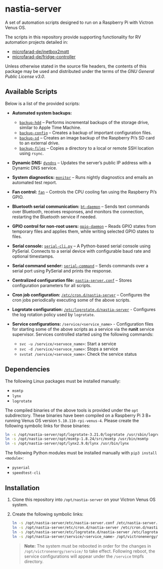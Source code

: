 # nastia-server

A set of automation scripts designed to run on a Raspberry Pi with Victron Venus OS.

The scripts in this repository provide supporting functionality for RV automation projects detailed in:

- [microfarad-de/inetbox2mqtt](https://github.com/microfarad-de/inetbox2mqtt)
- [microfarad-de/fridge-controller](https://github.com/microfarad-de/fridge-controller)


Unless otherwise stated in the source file headers, the contents of this package may be used and distributed under the terms of the _GNU General Public License v3.0_.

## Available Scripts

Below is a list of the provided scripts:

* **Automated system backups:**
  * [`backup-hdd`](https://github.com/microfarad-de/nastia-server/blob/master/sbin/backup-hdd) – Performs incremental backups of the storage drive, similar to Apple Time Machine.
  * [`backup-config`](https://github.com/microfarad-de/nastia-server/blob/master/sbin/backup-config) – Creates a backup of important configuration files.
  * [`backup-sd`](https://github.com/microfarad-de/nastia-server/blob/master/sbin/backup-sd) – Creates an image backup of the Raspberry Pi’s SD card to an external drive.
  * [`backup-files`](https://github.com/microfarad-de/nastia-server/blob/master/bin/backup-files) – Copies a directory to a local or remote SSH location using `rsync`.

* **Dynamic DNS:** [`dyndns`](https://github.com/microfarad-de/nastia-server/blob/master/bin/dyndns) – Updates the server’s public IP address with a Dynamic DNS service.

* **System diagnostics:** [`monitor`](https://github.com/microfarad-de/nastia-server/blob/master/bin/monitor) – Runs nightly diagnostics and emails an automated test report.

* **Fan control:** [`fan`](https://github.com/microfarad-de/nastia-server/blob/master/sbin/fan) – Controls the CPU cooling fan using the Raspberry Pi’s GPIO.

* **Bluetooth serial communication:** [`bt-daemon`](https://github.com/microfarad-de/nastia-server/blob/master/sbin/bt-daemon) – Sends text commands over Bluetooth, receives responses, and monitors the connection, restarting the Bluetooth service if needed.

* **GPIO control for non-root users:** [`gpio-daemon`](https://github.com/microfarad-de/nastia-server/blob/master/sbin/gpio-daemon) – Reads GPIO states from temporary files and applies them, while writing selected GPIO states to files.

* **Serial console:** [`serial-cli.py`](https://github.com/microfarad-de/nastia-server/blob/master/lib/serial-cli.py) – A Python-based serial console using PySerial. Connects to a serial device with configurable baud rate and optional timestamps.

* **Serial command sender:** [`serial-command`](https://github.com/microfarad-de/nastia-server/blob/master/bin/serial-command) – Sends commands over a serial port using PySerial and prints the response.

* **Centralized configuration file:** [`nastia-server.conf`](https://github.com/microfarad-de/nastia-server/blob/master/etc/nastia-server.conf) – Stores configuration parameters for all scripts.

* **Cron job configuration:** [`/etc/cron.d/nastia-server`](https://github.com/microfarad-de/nastia-server/blob/master/etc/cron.d/nastia-server) – Configures the cron jobs periodically executing some of the above scripts.

* **Logrotate configuration:** [`/etc/logrotate.d/nastia-server`](https://github.com/microfarad-de/nastia-server/blob/master/etc/logrotate.d/nastia-server) - Configures the log rotation policy used by `logrotate`.

* **Service configurations:** `/service/<service_name>` - Configuration files for starting some of the above scripts as a service via the **runit** service supervisor. Services controlled started using the following commands:
   - `svc -u /service/<servoce_name>`: Start a service
   - `svc -d /service/<servoce_name>`: Stops a service
   - `svstat /service/<servoce_name>`: Check the service status

## Dependencies

The following Linux packages must be installed manually:

* `msmtp`
* `lynx`
* `logrotate`

The compiled binaries of the above tools is provided under the `opt` subdirectory. These binaries have been compiled on a Raspberry Pi 3 B+ 
running Venus OS version `5.10.110-rpi-venus-4`. Please create the following symbolic links for those binaries:

   ```bash
   ln -s /opt/nastia-server/opt/logrotate-3.21.0/logrotate /usr/sbin/logrotate
   ln -s /opt/nastia-server/opt/msmtp-1.8.24/src/msmtp /usr/bin/msmtp
   ln -s /opt/nastia-server/opt/lynx2.9.0/lynx /usr/bin/lynx
   ```

The following Python modules must be installed manually with `pip3 install <module>`:

* `pyserial`
* `speedtest-cli`

## Installation

1. Clone this repository into `/opt/nastia-server` on your Victron Venus OS system.

2. Create the following symbolic links:

   ```bash
   ln -s /opt/nastia-server/etc/nastia-server.conf /etc/nastia-server.conf
   ln -s /opt/nastia-server/etc/cron.d/nastia-server /etc/cron.d/nastia-server
   ln -s /opt/nastia-server/etc/logrotate.d/nastia-server /etc/logrotate.d/nastia-server
   ln -s /opt/nastia-server/service/<service_name> /opt/victronenergy/service/<service_name>
   ```

   > **Note:** The system must be rebooted in order for the changes in `/opt/victronenergy/service/` to take effect. Following reboot, the service configurations will appear under the `/service` tmpfs directory.
